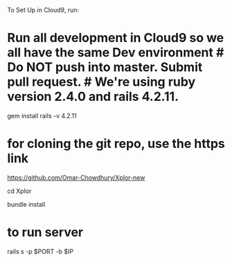 
To Set Up in Cloud9, run:

# Run all development in Cloud9 so we all have the same Dev environment # Do NOT push into master. Submit pull request. # We're using ruby version 2.4.0 and rails 4.2.11.

gem install rails -v 4.2.11


# for cloning the git repo, use the https link

https://github.com/Omar-Chowdhury/Xplor-new


cd Xplor

bundle install

# to run server

rails s -p $PORT -b $IP

